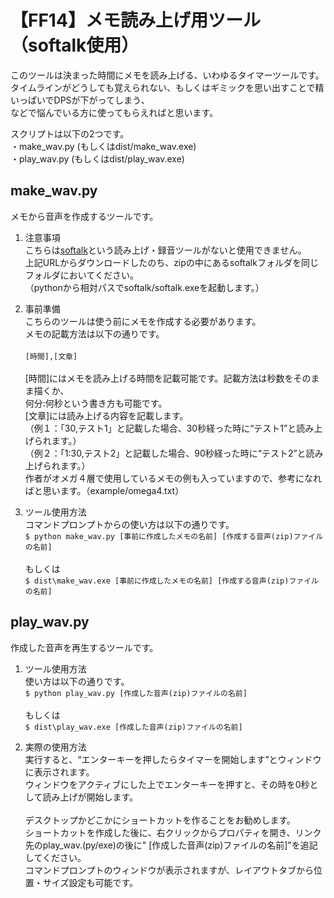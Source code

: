 ﻿# 【FF14】メモ読み上げ用ツール（softalk使用）<br>

このツールは決まった時間にメモを読み上げる、いわゆるタイマーツールです。<br>
タイムラインがどうしても覚えられない、もしくはギミックを思い出すことで精いっぱいでDPSが下がってしまう、<br>
などで悩んでいる方に使ってもらえればと思います。<br>

スクリプトは以下の2つです。<br>
・make_wav.py (もしくはdist/make_wav.exe)<br>
・play_wav.py (もしくはdist/play_wav.exe)<br>

## make_wav.py<br>
メモから音声を作成するツールです。<br>

1. 注意事項<br>
こちらは[softalk](https://www35.atwiki.jp/softalk/pages/15.html)という読み上げ・録音ツールがないと使用できません。<br>
上記URLからダウンロードしたのち、zipの中にあるsoftalkフォルダを同じフォルダにおいてください。<br>
（pythonから相対パスでsoftalk/softalk.exeを起動します。）<br>

2. 事前準備<br>
こちらのツールは使う前にメモを作成する必要があります。<br>
メモの記載方法は以下の通りです。<br><br>
`[時間],[文章]`<br><br>
[時間]にはメモを読み上げる時間を記載可能です。記載方法は秒数をそのまま描くか、<br>
何分:何秒という書き方も可能です。<br>
[文章]には読み上げる内容を記載します。<br>
（例１：「30,テスト1」と記載した場合、30秒経った時に“テスト1”と読み上げられます。）<br>
（例２：「1:30,テスト2」と記載した場合、90秒経った時に“テスト2”と読み上げられます。）<br>
作者がオメガ４層で使用しているメモの例も入っていますので、参考になればと思います。（example/omega4.txt）<br>

3. ツール使用方法<br>
コマンドプロンプトからの使い方は以下の通りです。<br>
`$ python make_wav.py [事前に作成したメモの名前] [作成する音声(zip)ファイルの名前]`<br><br>
もしくは<br>
`$ dist\make_wav.exe [事前に作成したメモの名前] [作成する音声(zip)ファイルの名前]`<br>

## play_wav.py<br>
作成した音声を再生するツールです。<br>

1. ツール使用方法<br>
使い方は以下の通りです。<br>
`$ python play_wav.py [作成した音声(zip)ファイルの名前]`<br><br>
もしくは<br>
`$ dist\play_wav.exe [作成した音声(zip)ファイルの名前]`<br>

2. 実際の使用方法<br>
実行すると、“エンターキーを押したらタイマーを開始します”とウィンドウに表示されます。<br>
ウィンドウをアクティブにした上でエンターキーを押すと、その時を0秒として読み上げが開始します。<br><br>
デスクトップかどこかにショートカットを作ることをお勧めします。<br>
ショートカットを作成した後に、右クリックからプロパティを開き、リンク先のplay_wav.(py/exe)の後に" [作成した音声(zip)ファイルの名前]"を追記してください。<br>
コマンドプロンプトのウィンドウが表示されますが、レイアウトタブから位置・サイズ設定も可能です。<br>




